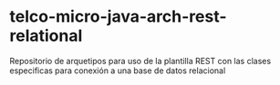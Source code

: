 # telco-micro-java-arch-rest-relational
Repositorio de arquetipos para uso de la plantilla REST con las clases especificas para conexión a una base de datos relacional
